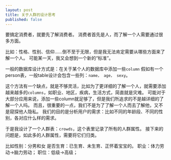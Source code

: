 ```yaml
---
layout: post
title: 关于人群的设计思考
published: false
---
```


要搞定消费者，就要先了解消费者。 消费者首先是人，而了解一个人需要通过很多方面。

比如：性格、性别、信仰……倒不至于无限，但是我无法肯定需要从哪些方面来了解一个人。 可能某一天，我又会想到一个新的“标准”。

一般的数据库设计方式是：在关于某个人的数据库中添加一些`column` 假如有一个person表，一般table设计会包含一些列：`name， age， sexy`。

这个方法有一个缺点，就是不够灵活，比如为了更详细的了解一个人，就需要添加越来越多的`columns`，如职业、地区，疾病，生活方式，简直就是灾难。 可能对于大部分应用来说，添加一些column就足够了，但是我们所追求的不是越详细的了解一个人吗。 而且，很重要的一点，我们不是为了了解一个人而去了解他，又不是窥探他人隐私。 我们的目的是分析用户的需求：比如不同的年龄段、不同的性别，各对应什么样的需求。

于是我设计了一个人群表：`crowds`，这个表里记录了所有的人群属性。 接下来的问题是，如此多的人群属性，需要将它们归类。

比如性别：分男和女 是否生育：已生育、未生育、正怀着宝宝的。 职业：体力劳动→脑力劳动； 职位：低级→高级；
